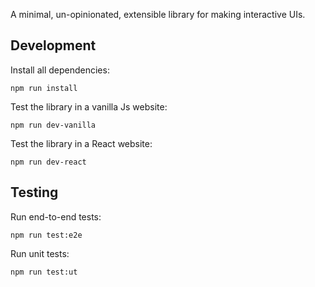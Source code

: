 A minimal, un-opinionated, extensible library for making interactive UIs.

## Development

Install all dependencies:

```
npm run install
```

Test the library in a vanilla Js website:

```
npm run dev-vanilla
```

Test the library in a React website:

```
npm run dev-react
```

## Testing

Run end-to-end tests:

```
npm run test:e2e
```

Run unit tests:

```
npm run test:ut
```
